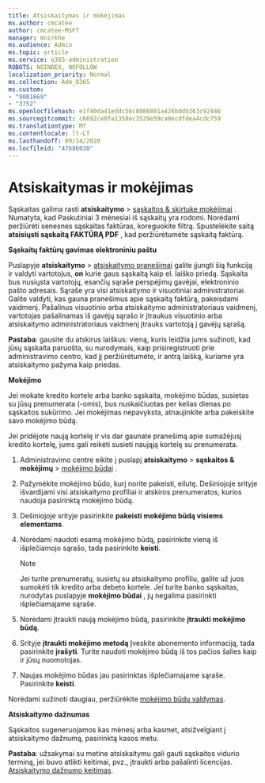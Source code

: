 ```yaml
---
title: Atsiskaitymas ir mokėjimas
ms.author: cmcatee
author: cmcatee-MSFT
manager: mnirkhe
ms.audience: Admin
ms.topic: article
ms.service: o365-administration
ROBOTS: NOINDEX, NOFOLLOW
localization_priority: Normal
ms.collection: Adm_O365
ms.custom:
- "9001669"
- "3752"
ms.openlocfilehash: e1f40da41eddc56c8086881a426bddb363c92446
ms.sourcegitcommit: c6692ce0fa1358ec3529e59ca0ecdfdea4cdc759
ms.translationtype: MT
ms.contentlocale: lt-LT
ms.lasthandoff: 09/14/2020
ms.locfileid: "47686038"
---
```

# <a name="billing-and-payment"></a>Atsiskaitymas ir mokėjimas

Sąskaitas galima rasti **atsiskaitymo**  >  [sąskaitos & skirtuke mokėjimai](https://go.microsoft.com/fwlink/p/?linkid=848039) .  Numatyta, kad Paskutiniai 3 mėnesiai iš sąskaitų yra rodomi.  Norėdami peržiūrėti senesnes sąskaitas faktūras, koreguokite filtrą.  Spustelėkite saitą **atsisiųsti sąskaitą FAKTŪRĄ PDF** , kad peržiūrėtumėte sąskaitą faktūrą.

**Sąskaitų faktūrų gavimas elektroniniu paštu**

Puslapyje **atsiskaitymo**  >  [atsiskaitymo pranešimai](https://go.microsoft.com/fwlink/p/?linkid=853212) galite įjungti šią funkciją ir valdyti vartotojus, **on** kurie gaus sąskaitą kaip el. laiško priedą. Sąskaita bus nusiųsta vartotojų, esančių sąraše perspėjimų gavėjai, elektroninio pašto adresais. Sąraše yra visi atsiskaitymo ir visuotiniai administratoriai.  Galite valdyti, kas gauna pranešimus apie sąskaitą faktūrą, pakeisdami vaidmenį.  Pašalinus visuotinio arba atsiskaitymo administratoriaus vaidmenį, vartotojas pašalinamas iš gavėjų sąrašo ir įtraukus visuotinio arba atsiskaitymo administratoriaus vaidmenį įtrauks vartotoją į gavėjų sąrašą.

**Pastaba**: gausite du atskirus laiškus: vieną, kuris leidžia jums sužinoti, kad jūsų sąskaita paruošta, su nurodymais, kaip prisiregistruoti prie administravimo centro, kad jį peržiūrėtumėte, ir antrą laišką, kuriame yra atsiskaitymo pažyma kaip priedas.

**Mokėjimo**

Jei mokate kredito kortele arba banko sąskaita, mokėjimo būdas, susietas su jūsų prenumerata (-omis), bus nuskaičiuotas per kelias dienas po sąskaitos sukūrimo. Jei mokėjimas nepavyksta, atnaujinkite arba pakeiskite savo mokėjimo būdą.

Jei pridėjote naują kortelę ir vis dar gaunate pranešimą apie sumažėjusį kredito kortelę, jums gali reikėti susieti naująją kortelę su prenumerata.

1. Administravimo centre eikite į puslapį **atsiskaitymo**  >  **sąskaitos & mokėjimų**  >  [mokėjimo būdai](https://go.microsoft.com/fwlink/p/?linkid=2018806) .

2. Pažymėkite mokėjimo būdo, kurį norite pakeisti, eilutę. Dešiniojoje srityje išvardijami visi atsiskaitymo profiliai ir atskiros prenumeratos, kurios naudoja pasirinktą mokėjimo būdą.

3. Dešiniojoje srityje pasirinkite **pakeisti mokėjimo būdą visiems elementams**.

4. Norėdami naudoti esamą mokėjimo būdą, pasirinkite vieną iš išplečiamojo sąrašo, tada pasirinkite **keisti**.

    > [!NOTE]
    > Jei turite prenumeratų, susietų su atsiskaitymo profiliu, galite už juos sumokėti tik kredito arba debeto kortele. Jei turite banko sąskaitas, nurodytas puslapyje **mokėjimo būdai** , jų negalima pasirinkti išplečiamajame sąraše.

5. Norėdami įtraukti naują mokėjimo būdą, pasirinkite **įtraukti mokėjimo būdą**.

6. Srityje **įtraukti mokėjimo metodą** Įveskite abonemento informaciją, tada pasirinkite **įrašyti**. Turite naudoti mokėjimo būdą iš tos pačios šalies kaip ir jūsų nuomotojas.

7. Naujas mokėjimo būdas jau pasirinktas išplečiamajame sąraše. Pasirinkite **keisti**.

Norėdami sužinoti daugiau, peržiūrėkite [mokėjimo būdų valdymas](https://docs.microsoft.com/microsoft-365/commerce/billing-and-payments/manage-payment-methods).

**Atsiskaitymo dažnumas**

Sąskaitos sugeneruojamos kas mėnesį arba kasmet, atsižvelgiant į atsiskaitymo dažnumą, pasirinktą kasos metu.  

**Pastaba**: užsakymai su metine atsiskaitymu gali gauti sąskaitos vidurio terminą, jei buvo atlikti keitimai, pvz., įtraukti arba pašalinti licencijas. [Atsiskaitymo dažnumo keitimas](https://docs.microsoft.com/microsoft-365/commerce/billing-and-payments/change-payment-frequency).
